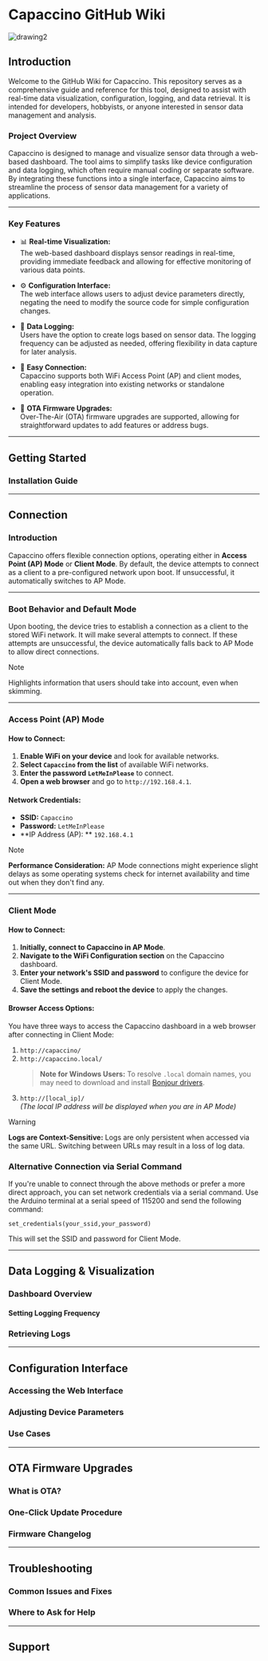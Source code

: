 # Capaccino GitHub Wiki

![drawing2](https://github.com/APSP-AG/capaccino-public/assets/72441261/67944aeb-196d-4319-8650-049a388afa8c)

## Introduction

Welcome to the GitHub Wiki for Capaccino. This repository serves as a comprehensive guide and reference for this tool, designed to assist with real-time data visualization, configuration, logging, and data retrieval. It is intended for developers, hobbyists, or anyone interested in sensor data management and analysis.


### Project Overview

Capaccino is designed to manage and visualize sensor data through a web-based dashboard. The tool aims to simplify tasks like device configuration and data logging, which often require manual coding or separate software. By integrating these functions into a single interface, Capaccino aims to streamline the process of sensor data management for a variety of applications.

---

### Key Features

- 📊 **Real-time Visualization:**  
The web-based dashboard displays sensor readings in real-time, providing immediate feedback and allowing for effective monitoring of various data points.

- ⚙️ **Configuration Interface:**  
The web interface allows users to adjust device parameters directly, negating the need to modify the source code for simple configuration changes.
  
- 💾 **Data Logging:**  
Users have the option to create logs based on sensor data. The logging frequency can be adjusted as needed, offering flexibility in data capture for later analysis.

- 📡 **Easy Connection:**  
Capaccino supports both WiFi Access Point (AP) and client modes, enabling easy integration into existing networks or standalone operation.

- 🔄 **OTA Firmware Upgrades:**  
Over-The-Air (OTA) firmware upgrades are supported, allowing for straightforward updates to add features or address bugs.





---

## Getting Started

### Installation Guide

<!-- Step-by-step guide on how to install the project. -->


---
## Connection

### Introduction

Capaccino offers flexible connection options, operating either in **Access Point (AP) Mode** or **Client Mode**. By default, the device attempts to connect as a client to a pre-configured network upon boot. If unsuccessful, it automatically switches to AP Mode.

---

### Boot Behavior and Default Mode

Upon booting, the device tries to establish a connection as a client to the stored WiFi network. It will make several attempts to connect. If these attempts are unsuccessful, the device automatically falls back to AP Mode to allow direct connections.

> [!NOTE]  
> Highlights information that users should take into account, even when skimming.

---

### Access Point (AP) Mode

#### How to Connect:

1. **Enable WiFi on your device** and look for available networks.
2. **Select `Capaccino` from the list** of available WiFi networks.
3. **Enter the password `LetMeInPlease`** to connect.
4. **Open a web browser** and go to `http://192.168.4.1`.

#### Network Credentials:

- **SSID:** ``Capaccino``
- **Password:** ``LetMeInPlease``
- **IP Address (AP): ** ``192.168.4.1``

> [!NOTE]
> **Performance Consideration:** AP Mode connections might experience slight delays as some operating systems check for internet availability and time out when they don't find any.



---

### Client Mode

#### How to Connect:

1. **Initially, connect to Capaccino in AP Mode**.
2. **Navigate to the WiFi Configuration section** on the Capaccino dashboard.
3. **Enter your network's SSID and password** to configure the device for Client Mode.
4. **Save the settings and reboot the device** to apply the changes.

#### Browser Access Options:

You have three ways to access the Capaccino dashboard in a web browser after connecting in Client Mode:

1. `http://capaccino/`
2. `http://capaccino.local/`  
   > **Note for Windows Users:** To resolve `.local` domain names, you may need to download and install [Bonjour drivers](https://support.apple.com/kb/dl999?locale=en_US).
3. `http://[local_ip]/`  
   *(The local IP address will be displayed when you are in AP Mode)*

> [!WARNING]
> **Logs are Context-Sensitive:** Logs are only persistent when accessed via the same URL. Switching between URLs may result in a loss of log data.


### Alternative Connection via Serial Command

If you're unable to connect through the above methods or prefer a more direct approach, you can set network credentials via a serial command. Use the Arduino terminal at a serial speed of 115200 and send the following command:
```
set_credentials(your_ssid,your_password)
```

This will set the SSID and password for Client Mode.





---

## Data Logging & Visualization

### Dashboard Overview

<!-- Screenshots and description of the dashboard. -->

#### Setting Logging Frequency

<!-- How to set the frequency for logging data. -->

### Retrieving Logs

<!-- Guide on how to retrieve the logged data. -->

---

## Configuration Interface

### Accessing the Web Interface

<!-- Information on how to access the web interface. -->

### Adjusting Device Parameters

<!-- How to adjust device parameters from the web interface. -->

### Use Cases

<!-- Examples or scenarios where adjusting device parameters is useful. -->

---

## OTA Firmware Upgrades

### What is OTA?

<!-- Explain the concept of Over-The-Air updates. -->

### One-Click Update Procedure

<!-- Step-by-step guide on how to perform one-click updates. -->

### Firmware Changelog

<!-- A changelog for the firmware versions. -->

---

## Troubleshooting

### Common Issues and Fixes

<!-- List of common issues and their solutions. -->

### Where to Ask for Help

<!-- Point users to forums, issue trackers, or other places where they can ask for help. -->

---

## Support

<!-- Details about how to get support for the project. -->

